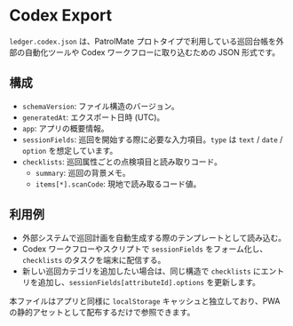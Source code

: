 # Codex Export

`ledger.codex.json` は、PatrolMate プロトタイプで利用している巡回台帳を外部の自動化ツールや Codex ワークフローに取り込むための JSON 形式です。

## 構成

- `schemaVersion`: ファイル構造のバージョン。
- `generatedAt`: エクスポート日時 (UTC)。
- `app`: アプリの概要情報。
- `sessionFields`: 巡回を開始する際に必要な入力項目。`type` は `text` / `date` / `option` を想定しています。
- `checklists`: 巡回属性ごとの点検項目と読み取りコード。
  - `summary`: 巡回の背景メモ。
  - `items[*].scanCode`: 現地で読み取るコード値。

## 利用例

- 外部システムで巡回計画を自動生成する際のテンプレートとして読み込む。
- Codex ワークフローやスクリプトで `sessionFields` をフォーム化し、`checklists` のタスクを端末に配信する。
- 新しい巡回カテゴリを追加したい場合は、同じ構造で `checklists` にエントリを追加し、`sessionFields[attributeId].options` を更新します。

本ファイルはアプリと同様に `localStorage` キャッシュと独立しており、PWA の静的アセットとして配布するだけで参照できます。
